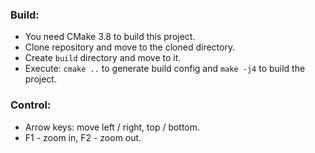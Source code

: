 ### Build:
- You need CMake 3.8 to build this project.
- Clone repository and move to the cloned directory.
- Create `build` directory and move to it.
- Execute: `cmake ..` to generate build config and `make -j4` to build the project.

### Control:
- Arrow keys: move left / right, top / bottom.
- F1 - zoom in, F2 - zoom out.